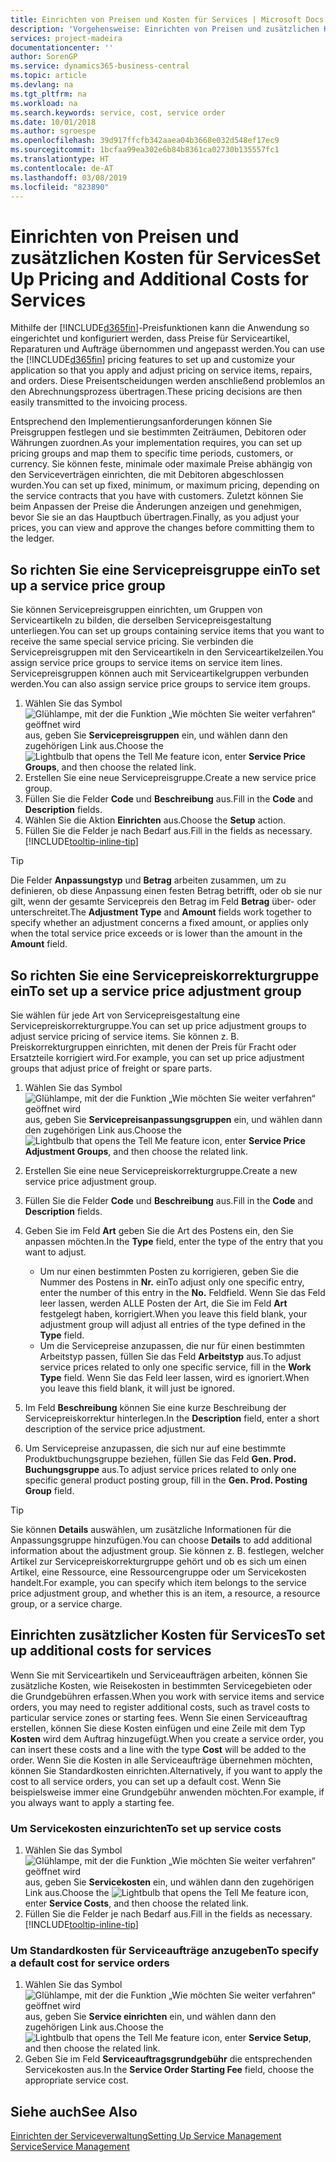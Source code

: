 ```yaml
---
title: Einrichten von Preisen und Kosten für Services | Microsoft Docs
description: 'Vorgehensweise: Einrichten von Preisen und zusätzlichen Kosten für Services.'
services: project-madeira
documentationcenter: ''
author: SorenGP
ms.service: dynamics365-business-central
ms.topic: article
ms.devlang: na
ms.tgt_pltfrm: na
ms.workload: na
ms.search.keywords: service, cost, service order
ms.date: 10/01/2018
ms.author: sgroespe
ms.openlocfilehash: 39d917ffcfb342aaea04b3668e032d548ef17ec9
ms.sourcegitcommit: 1bcfaa99ea302e6b84b8361ca02730b135557fc1
ms.translationtype: HT
ms.contentlocale: de-AT
ms.lasthandoff: 03/08/2019
ms.locfileid: "823890"
---
```

# <a name="set-up-pricing-and-additional-costs-for-services"></a><span data-ttu-id="549d0-103">Einrichten von Preisen und zusätzlichen Kosten für Services</span><span class="sxs-lookup"><span data-stu-id="549d0-103">Set Up Pricing and Additional Costs for Services</span></span>
<span data-ttu-id="549d0-104">Mithilfe der [!INCLUDE[d365fin](includes/d365fin_md.md)]-Preisfunktionen kann die Anwendung so eingerichtet und konfiguriert werden, dass Preise für Serviceartikel, Reparaturen und Aufträge übernommen und angepasst werden.</span><span class="sxs-lookup"><span data-stu-id="549d0-104">You can use the [!INCLUDE[d365fin](includes/d365fin_md.md)] pricing features to set up and customize your application so that you apply and adjust pricing on service items, repairs, and orders.</span></span> <span data-ttu-id="549d0-105">Diese Preisentscheidungen werden anschließend problemlos an den Abrechnungsprozess übertragen.</span><span class="sxs-lookup"><span data-stu-id="549d0-105">These pricing decisions are then easily transmitted to the invoicing process.</span></span>  
  
<span data-ttu-id="549d0-106">Entsprechend den Implementierungsanforderungen können Sie Preisgruppen festlegen und sie bestimmten Zeiträumen, Debitoren oder Währungen zuordnen.</span><span class="sxs-lookup"><span data-stu-id="549d0-106">As your implementation requires, you can set up pricing groups and map them to specific time periods, customers, or currency.</span></span> <span data-ttu-id="549d0-107">Sie können feste, minimale oder maximale Preise abhängig von den Serviceverträgen einrichten, die mit Debitoren abgeschlossen wurden.</span><span class="sxs-lookup"><span data-stu-id="549d0-107">You can set up fixed, minimum, or maximum pricing, depending on the service contracts that you have with customers.</span></span> <span data-ttu-id="549d0-108">Zuletzt können Sie beim Anpassen der Preise die Änderungen anzeigen und genehmigen, bevor Sie sie an das Hauptbuch übertragen.</span><span class="sxs-lookup"><span data-stu-id="549d0-108">Finally, as you adjust your prices, you can view and approve the changes before committing them to the ledger.</span></span>  

## <a name="to-set-up-a-service-price-group"></a><span data-ttu-id="549d0-109">So richten Sie eine Servicepreisgruppe ein</span><span class="sxs-lookup"><span data-stu-id="549d0-109">To set up a service price group</span></span>
<span data-ttu-id="549d0-110">Sie können Servicepreisgruppen einrichten, um Gruppen von Serviceartikeln zu bilden, die derselben Servicepreisgestaltung unterliegen.</span><span class="sxs-lookup"><span data-stu-id="549d0-110">You can set up groups containing service items that you want to receive the same special service pricing.</span></span> <span data-ttu-id="549d0-111">Sie verbinden die Servicepreisgruppen mit den Serviceartikeln in den Serviceartikelzeilen.</span><span class="sxs-lookup"><span data-stu-id="549d0-111">You assign service price groups to service items on service item lines.</span></span> <span data-ttu-id="549d0-112">Servicepreisgruppen können auch mit Serviceartikelgruppen verbunden werden.</span><span class="sxs-lookup"><span data-stu-id="549d0-112">You can also assign service price groups to service item groups.</span></span>  

1. <span data-ttu-id="549d0-113">Wählen Sie das Symbol ![Glühlampe, mit der die Funktion „Wie möchten Sie weiter verfahren“ geöffnet wird](media/ui-search/search_small.png "Wie möchten Sie weiter verfahren?") aus, geben Sie **Servicepreisgruppen** ein, und wählen dann den zugehörigen Link aus.</span><span class="sxs-lookup"><span data-stu-id="549d0-113">Choose the ![Lightbulb that opens the Tell Me feature](media/ui-search/search_small.png "Tell me what you want to do") icon, enter **Service Price Groups**, and then choose the related link.</span></span>  
2. <span data-ttu-id="549d0-114">Erstellen Sie eine neue Servicepreisgruppe.</span><span class="sxs-lookup"><span data-stu-id="549d0-114">Create a new service price group.</span></span>  
3. <span data-ttu-id="549d0-115">Füllen Sie die Felder **Code** und **Beschreibung** aus.</span><span class="sxs-lookup"><span data-stu-id="549d0-115">Fill in the **Code** and **Description** fields.</span></span>  
4. <span data-ttu-id="549d0-116">Wählen Sie die Aktion **Einrichten** aus.</span><span class="sxs-lookup"><span data-stu-id="549d0-116">Choose the **Setup** action.</span></span>  
2. <span data-ttu-id="549d0-117">Füllen Sie die Felder je nach Bedarf aus.</span><span class="sxs-lookup"><span data-stu-id="549d0-117">Fill in the fields as necessary.</span></span> [!INCLUDE[tooltip-inline-tip](includes/tooltip-inline-tip_md.md)]  

 > [!Tip]
 > <span data-ttu-id="549d0-118">Die Felder **Anpassungstyp** und **Betrag** arbeiten zusammen, um zu definieren, ob diese Anpassung einen festen Betrag betrifft, oder ob sie nur gilt, wenn der gesamte Servicepreis den Betrag im Feld **Betrag** über- oder unterschreitet.</span><span class="sxs-lookup"><span data-stu-id="549d0-118">The **Adjustment Type** and **Amount** fields work together to specify whether an adjustment concerns a fixed amount, or applies only when the total service price exceeds or is lower than the amount in the **Amount** field.</span></span>  

## <a name="to-set-up-a-service-price-adjustment-group"></a><span data-ttu-id="549d0-119">So richten Sie eine Servicepreiskorrekturgruppe ein</span><span class="sxs-lookup"><span data-stu-id="549d0-119">To set up a service price adjustment group</span></span>  
<span data-ttu-id="549d0-120">Sie wählen für jede Art von Servicepreisgestaltung eine Servicepreiskorrekturgruppe.</span><span class="sxs-lookup"><span data-stu-id="549d0-120">You can set up price adjustment groups to adjust service pricing of service items.</span></span> <span data-ttu-id="549d0-121">Sie können z. B. Preiskorrekturgruppen einrichten, mit denen der Preis für Fracht oder Ersatzteile korrigiert wird.</span><span class="sxs-lookup"><span data-stu-id="549d0-121">For example, you can set up price adjustment groups that adjust price of freight or spare parts.</span></span>  
  
1. <span data-ttu-id="549d0-122">Wählen Sie das Symbol ![Glühlampe, mit der die Funktion „Wie möchten Sie weiter verfahren“ geöffnet wird](media/ui-search/search_small.png "Wie möchten Sie weiter verfahren?") aus, geben Sie **Servicepreisanpassungsgruppen** ein, und wählen dann den zugehörigen Link aus.</span><span class="sxs-lookup"><span data-stu-id="549d0-122">Choose the ![Lightbulb that opens the Tell Me feature](media/ui-search/search_small.png "Tell me what you want to do") icon, enter **Service Price Adjustment Groups**, and then choose the related link.</span></span>  
2. <span data-ttu-id="549d0-123">Erstellen Sie eine neue Servicepreiskorrekturgruppe.</span><span class="sxs-lookup"><span data-stu-id="549d0-123">Create a new service price adjustment group.</span></span>  
3. <span data-ttu-id="549d0-124">Füllen Sie die Felder **Code** und **Beschreibung** aus.</span><span class="sxs-lookup"><span data-stu-id="549d0-124">Fill in the **Code** and **Description** fields.</span></span>  
4. <span data-ttu-id="549d0-125">Geben Sie im Feld **Art** geben Sie die Art des Postens ein, den Sie anpassen möchten.</span><span class="sxs-lookup"><span data-stu-id="549d0-125">In the **Type** field, enter the type of the entry that you want to adjust.</span></span>  
  
    * <span data-ttu-id="549d0-126">Um nur einen bestimmten Posten zu korrigieren, geben Sie die Nummer des Postens in **Nr.** ein</span><span class="sxs-lookup"><span data-stu-id="549d0-126">To adjust only one specific entry, enter the number of this entry in the **No.**</span></span> <span data-ttu-id="549d0-127">Feld</span><span class="sxs-lookup"><span data-stu-id="549d0-127">field.</span></span> <span data-ttu-id="549d0-128">Wenn Sie das Feld leer lassen, werden ALLE Posten der Art, die Sie im Feld **Art** festgelegt haben, korrigiert.</span><span class="sxs-lookup"><span data-stu-id="549d0-128">When you leave this field blank, your adjustment group will adjust all entries of the type defined in the **Type** field.</span></span>  
    * <span data-ttu-id="549d0-129">Um die Servicepreise anzupassen, die nur für einen bestimmten Arbeitstyp passen, füllen Sie das Feld **Arbeitstyp** aus.</span><span class="sxs-lookup"><span data-stu-id="549d0-129">To adjust service prices related to only one specific service, fill in the **Work Type** field.</span></span> <span data-ttu-id="549d0-130">Wenn Sie das Feld leer lassen, wird es ignoriert.</span><span class="sxs-lookup"><span data-stu-id="549d0-130">When you leave this field blank, it will just be ignored.</span></span>  
  
5. <span data-ttu-id="549d0-131">Im Feld **Beschreibung** können Sie eine kurze Beschreibung der Servicepreiskorrektur hinterlegen.</span><span class="sxs-lookup"><span data-stu-id="549d0-131">In the **Description** field, enter a short description of the service price adjustment.</span></span>  
6. <span data-ttu-id="549d0-132">Um Servicepreise anzupassen, die sich nur auf eine bestimmte Produktbuchungsgruppe beziehen, füllen Sie das Feld **Gen. Prod. Buchungsgruppe** aus.</span><span class="sxs-lookup"><span data-stu-id="549d0-132">To adjust service prices related to only one specific general product posting group, fill in the **Gen. Prod. Posting Group** field.</span></span>

> [!Tip]
> <span data-ttu-id="549d0-133">Sie können **Details** auswählen, um zusätzliche Informationen für die Anpassungsgruppe hinzufügen.</span><span class="sxs-lookup"><span data-stu-id="549d0-133">You can choose **Details** to add additional information about the adjustment group.</span></span> <span data-ttu-id="549d0-134">Sie können z. B. festlegen, welcher Artikel zur Servicepreiskorrekturgruppe gehört und ob es sich um einen Artikel, eine Ressource, eine Ressourcengruppe oder um Servicekosten handelt.</span><span class="sxs-lookup"><span data-stu-id="549d0-134">For example, you can specify which item belongs to the service price adjustment group, and whether this is an item, a resource, a resource group, or a service charge.</span></span>  

## <a name="to-set-up-additional-costs-for-services"></a><span data-ttu-id="549d0-135">Einrichten zusätzlicher Kosten für Services</span><span class="sxs-lookup"><span data-stu-id="549d0-135">To set up additional costs for services</span></span>
<span data-ttu-id="549d0-136">Wenn Sie mit Serviceartikeln und Serviceaufträgen arbeiten, können Sie zusätzliche Kosten, wie Reisekosten in bestimmten Servicegebieten oder die Grundgebühren erfassen.</span><span class="sxs-lookup"><span data-stu-id="549d0-136">When you work with service items and service orders, you may need to register additional costs, such as travel costs to particular service zones or starting fees.</span></span> <span data-ttu-id="549d0-137">Wenn Sie einen Serviceauftrag erstellen, können Sie diese Kosten einfügen und eine Zeile mit dem Typ **Kosten** wird dem Auftrag hinzugefügt.</span><span class="sxs-lookup"><span data-stu-id="549d0-137">When you create a service order, you can insert these costs and a line with the type **Cost** will be added to the order.</span></span> <span data-ttu-id="549d0-138">Wenn Sie die Kosten in alle Serviceaufträge übernehmen möchten, können Sie Standardkosten einrichten.</span><span class="sxs-lookup"><span data-stu-id="549d0-138">Alternatively, if you want to apply the cost to all service orders, you can set up a default cost.</span></span> <span data-ttu-id="549d0-139">Wenn Sie beispielsweise immer eine Grundgebühr anwenden möchten.</span><span class="sxs-lookup"><span data-stu-id="549d0-139">For example, if you always want to apply a starting fee.</span></span>
  
### <a name="to-set-up-service-costs"></a><span data-ttu-id="549d0-140">Um Servicekosten einzurichten</span><span class="sxs-lookup"><span data-stu-id="549d0-140">To set up service costs</span></span>
1. <span data-ttu-id="549d0-141">Wählen Sie das Symbol ![Glühlampe, mit der die Funktion „Wie möchten Sie weiter verfahren“ geöffnet wird](media/ui-search/search_small.png "Wie möchten Sie weiter verfahren?") aus, geben Sie **Servicekosten** ein, und wählen dann den zugehörigen Link aus.</span><span class="sxs-lookup"><span data-stu-id="549d0-141">Choose the ![Lightbulb that opens the Tell Me feature](media/ui-search/search_small.png "Tell me what you want to do") icon, enter **Service Costs**, and then choose the related link.</span></span> 
2. <span data-ttu-id="549d0-142">Füllen Sie die Felder je nach Bedarf aus.</span><span class="sxs-lookup"><span data-stu-id="549d0-142">Fill in the fields as necessary.</span></span> [!INCLUDE[tooltip-inline-tip](includes/tooltip-inline-tip_md.md)]  

### <a name="to-specify-a-default-cost-for-service-orders"></a><span data-ttu-id="549d0-143">Um Standardkosten für Serviceaufträge anzugeben</span><span class="sxs-lookup"><span data-stu-id="549d0-143">To specify a default cost for service orders</span></span>
1. <span data-ttu-id="549d0-144">Wählen Sie das Symbol ![Glühlampe, mit der die Funktion „Wie möchten Sie weiter verfahren“ geöffnet wird](media/ui-search/search_small.png "Wie möchten Sie weiter verfahren?") aus, geben Sie **Service einrichten** ein, und wählen dann den zugehörigen Link aus.</span><span class="sxs-lookup"><span data-stu-id="549d0-144">Choose the ![Lightbulb that opens the Tell Me feature](media/ui-search/search_small.png "Tell me what you want to do") icon, enter **Service Setup**, and then choose the related link.</span></span> 
2. <span data-ttu-id="549d0-145">Geben Sie im Feld **Serviceauftragsgrundgebühr** die entsprechenden Servicekosten aus.</span><span class="sxs-lookup"><span data-stu-id="549d0-145">In the **Service Order Starting Fee** field, choose the appropriate service cost.</span></span>

## <a name="see-also"></a><span data-ttu-id="549d0-146">Siehe auch</span><span class="sxs-lookup"><span data-stu-id="549d0-146">See Also</span></span>
[<span data-ttu-id="549d0-147">Einrichten der Serviceverwaltung</span><span class="sxs-lookup"><span data-stu-id="549d0-147">Setting Up Service Management</span></span>](service-setup-service.md)  
[<span data-ttu-id="549d0-148">Service</span><span class="sxs-lookup"><span data-stu-id="549d0-148">Service Management</span></span>](service-service.md)  
